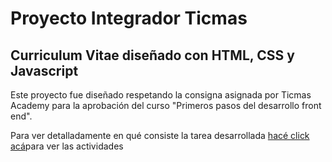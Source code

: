 # Proyecto Integrador Ticmas 
## Curriculum Vitae diseñado con HTML, CSS y Javascript
Este proyecto fue diseñado respetando la consigna asignada por Ticmas Academy para la aprobación del curso "Primeros pasos del desarrollo front end".

Para ver detalladamente en qué consiste la tarea desarrollada [hacé click acá](https://github.com/Germen6392/cv-proyecto-ticmas-final/blob/main/actividad.md)para ver las actividades
